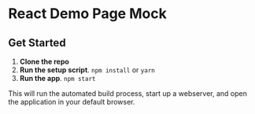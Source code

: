 # React Demo Page Mock

## Get Started

1. **Clone the repo**
2. **Run the setup script**. `npm install` or `yarn`
3. **Run the app**. `npm start`

This will run the automated build process, start up a webserver, and open the application in your default browser.

